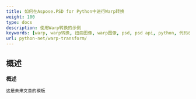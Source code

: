 ```yaml
---
title: 如何在Aspose.PSD for Python中进行Warp转换
weight: 100
type: docs
description: 使用Warp转换的示例
keywords: [warp, warp转换, 扭曲图像, warp图像, psd, psd api, python, 代码示例]
url: python-net/warp-transform/
---
```


## **概述**

**概述**
    
    这是未来文章的模板
